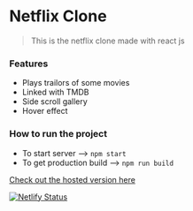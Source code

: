 # Netflix Clone

> This is the netflix clone made with react js

### Features

- Plays trailors of some movies
- Linked with TMDB
- Side scroll gallery
- Hover effect

### How to run the project

- To start server --> `npm start`
- To get production build --> `npm run build`

[Check out the hosted version here](https://netflix-58549.netlify.app/)

[![Netlify Status](https://api.netlify.com/api/v1/badges/96af3481-a26a-4b5f-b022-b04f57319ee0/deploy-status)](https://app.netlify.com/sites/netflix-58549/deploys)
